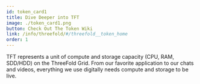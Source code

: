 ```yaml
---
id: token_card1
title: Dive Deeper into TFT
image: ./token_card1.png
button: Check Out The Token Wiki
link: /info/threefold/#/threefold__token_home
order: 1
---
```


TFT represents a unit of compute and storage capacity (CPU, RAM, SDD/HDD) on the ThreeFold Grid. From our favorite application to our chats and videos, everything we use digitally needs compute and storage to be live.
